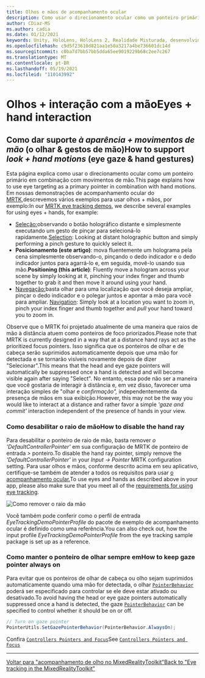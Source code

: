 ```yaml
---
title: Olhos e mãos de acompanhamento ocular
description: Como usar o direcionamento ocular como um ponteiro primário em combinação com movimentos de mão no MRTK
author: CDiaz-MS
ms.author: cadia
ms.date: 01/12/2021
keywords: Unity, HoloLens, HoloLens 2, Realidade Misturada, desenvolvimento, MRTK, EyeTracking,
ms.openlocfilehash: c9d5f23610d821aa1e50a3217a4be736601dc14d
ms.sourcegitcommit: c0ba7d7bb57bb5dda65ee9019229b68c2ee7c267
ms.translationtype: MT
ms.contentlocale: pt-BR
ms.lasthandoff: 05/19/2021
ms.locfileid: "110143992"
---
```

# <a name="eyes--hand-interaction"></a><span data-ttu-id="de1e1-104">Olhos + interação com a mão</span><span class="sxs-lookup"><span data-stu-id="de1e1-104">Eyes + hand interaction</span></span>

## <a name="how-to-support-_look--hand-motions_-eye-gaze--hand-gestures"></a><span data-ttu-id="de1e1-105">Como dar suporte _à aparência + movimentos de mão_ (o olhar & gestos de mão)</span><span class="sxs-lookup"><span data-stu-id="de1e1-105">How to support _look + hand motions_ (eye gaze & hand gestures)</span></span>

<span data-ttu-id="de1e1-106">Esta página explica como usar o direcionamento ocular como um ponteiro primário em combinação com movimentos de mão.</span><span class="sxs-lookup"><span data-stu-id="de1e1-106">This page explains how to use eye targeting as a primary pointer in combination with hand motions.</span></span>
<span data-ttu-id="de1e1-107">Em nossas demonstrações de acompanhamento ocular do [MRTK,](../../example-scenes/eye-tracking-examples-overview.md)descrevemos vários exemplos para usar olhos + mãos, por exemplo:</span><span class="sxs-lookup"><span data-stu-id="de1e1-107">In our [MRTK eye tracking demos](../../example-scenes/eye-tracking-examples-overview.md), we describe several examples for using eyes + hands, for example:</span></span>

- <span data-ttu-id="de1e1-108">[Seleção:](eye-tracking-target-selection.md)observando o botão holográfico distante e simplesmente executando um gesto de pinçar para selecioná-lo rapidamente.</span><span class="sxs-lookup"><span data-stu-id="de1e1-108">[Selection](eye-tracking-target-selection.md): Looking at distant holographic button and simply performing a pinch gesture to quickly select it.</span></span>
- <span data-ttu-id="de1e1-109">**Posicionamento (este artigo)**: mova fluentemente um holograma pela cena simplesmente observando-o, pinçando o dedo indicador e o dedo indicador juntos para agarrá-lo e, em seguida, movê-lo usando sua mão.</span><span class="sxs-lookup"><span data-stu-id="de1e1-109">**Positioning (this article)**: Fluently move a hologram across your scene by simply looking at it, pinching your index finger and thumb together to grab it and then move it around using your hand.</span></span>
- <span data-ttu-id="de1e1-110">[Navegação:](eye-tracking-navigation.md)basta olhar para uma localização que você deseja ampliar, pinçar o dedo indicador e o polegar juntos e apontar a mão para você para ampliar. </span><span class="sxs-lookup"><span data-stu-id="de1e1-110">[Navigation](eye-tracking-navigation.md): Simply look at a location you want to zoom in, pinch your index finger and thumb together and _pull_ your hand toward you to zoom in.</span></span>

<span data-ttu-id="de1e1-111">Observe que o MRTK foi projetado atualmente de uma maneira que raios de mão à distância atuem como ponteiros de foco priorizados.</span><span class="sxs-lookup"><span data-stu-id="de1e1-111">Please note that MRTK is currently designed in a way that at a distance hand rays act as the prioritized focus pointers.</span></span>
<span data-ttu-id="de1e1-112">Isso significa que os ponteiros de olhar e de cabeça serão suprimidos automaticamente depois que uma mão for detectada e se tornarão visíveis novamente depois de dizer "Selecionar".</span><span class="sxs-lookup"><span data-stu-id="de1e1-112">This means that the head and eye gaze pointers will automatically be suppressed once a hand is detected and will become visible again after saying "Select".</span></span>
<span data-ttu-id="de1e1-113">No entanto, essa pode não ser a maneira que você gostaria de interagir à distância e, em vez disso, favorecer uma interação simples de "olhar e _confirmação",_ independentemente da presença de mãos em sua exibição.</span><span class="sxs-lookup"><span data-stu-id="de1e1-113">However, this may not be the way you would like to interact at a distance and rather favor a simple _'gaze and commit'_ interaction independent of the presence of hands in your view.</span></span>

### <a name="how-to-disable-the-hand-ray"></a><span data-ttu-id="de1e1-114">Como desabilitar o raio de mão</span><span class="sxs-lookup"><span data-stu-id="de1e1-114">How to disable the hand ray</span></span>

<span data-ttu-id="de1e1-115">Para desabilitar o ponteiro de raio de mão, basta remover _o 'DefaultControllerPointer'_ em sua configuração de MRTK de ponteiro de entrada _>_ ponteiro.</span><span class="sxs-lookup"><span data-stu-id="de1e1-115">To disable the hand ray pointer, simply remove the _'DefaultControllerPointer'_ in your _Input -> Pointer_ MRTK configuration setting.</span></span>
<span data-ttu-id="de1e1-116">Para usar olhos e mãos, conforme descrito acima em seu aplicativo, certifique-se também de atender a todos os requisitos para usar [o acompanhamento ocular.](eye-tracking-basic-setup.md)</span><span class="sxs-lookup"><span data-stu-id="de1e1-116">To use eyes and hands as described above in your app, please also make sure that you meet all of the [requirements for using eye tracking](eye-tracking-basic-setup.md).</span></span>

![Como remover o raio da mão](../../images/eye-tracking/mrtk_setup_removehandray.jpg)

<span data-ttu-id="de1e1-118">Você também pode conferir como o perfil de entrada _EyeTrackingDemoPointerProfile_ do pacote de exemplo de acompanhamento ocular é definido como uma referência.</span><span class="sxs-lookup"><span data-stu-id="de1e1-118">You can also check out, how the input profile _EyeTrackingDemoPointerProfile_ from the eye tracking sample package is set up as a reference.</span></span>

### <a name="how-to-keep-gaze-pointer-always-on"></a><span data-ttu-id="de1e1-119">Como manter o ponteiro de olhar sempre em</span><span class="sxs-lookup"><span data-stu-id="de1e1-119">How to keep gaze pointer always on</span></span>

<span data-ttu-id="de1e1-120">Para evitar que os ponteiros de olhar de cabeça ou olho sejam suprimidos automaticamente quando uma mão for detectada, o olhar [`PointerBehavior`](xref:Microsoft.MixedReality.Toolkit.Input.PointerBehavior) poderá ser especificado para controlar se ele deve estar ativado ou desativado.</span><span class="sxs-lookup"><span data-stu-id="de1e1-120">To avoid having the head or eye gaze pointers automatically suppressed once a hand is detected, the gaze [`PointerBehavior`](xref:Microsoft.MixedReality.Toolkit.Input.PointerBehavior) can be specified to control whether it should be on or off.</span></span>

```c#
// Turn on gaze pointer
PointerUtils.SetGazePointerBehavior(PointerBehavior.AlwaysOn);
```

<span data-ttu-id="de1e1-121">Confira [`Controllers Pointers and Focus`](../../../architecture/controllers-pointers-and-focus.md)</span><span class="sxs-lookup"><span data-stu-id="de1e1-121">See [`Controllers Pointers and Focus`](../../../architecture/controllers-pointers-and-focus.md)</span></span>

---
[<span data-ttu-id="de1e1-122">Voltar para "acompanhamento de olho no MixedRealityToolkit"</span><span class="sxs-lookup"><span data-stu-id="de1e1-122">Back to "Eye tracking in the MixedRealityToolkit"</span></span>](eye-tracking-main.md)
